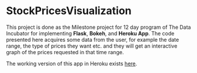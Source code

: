 # StockPricesVisualization

This project is done as the Milestone project for 12 day program of The Data Incubator for implementing **Flask**, **Bokeh**, and **Heroku App**. The code presented here acquires some data from the user, for example the date range, the type of prices they want etc. and they will get an interactive graph of the prices requested in that time range.

The working version of this app in Heroku exists <a href="https://stockpricesvisualization.herokuapp.com/">here</a>.
